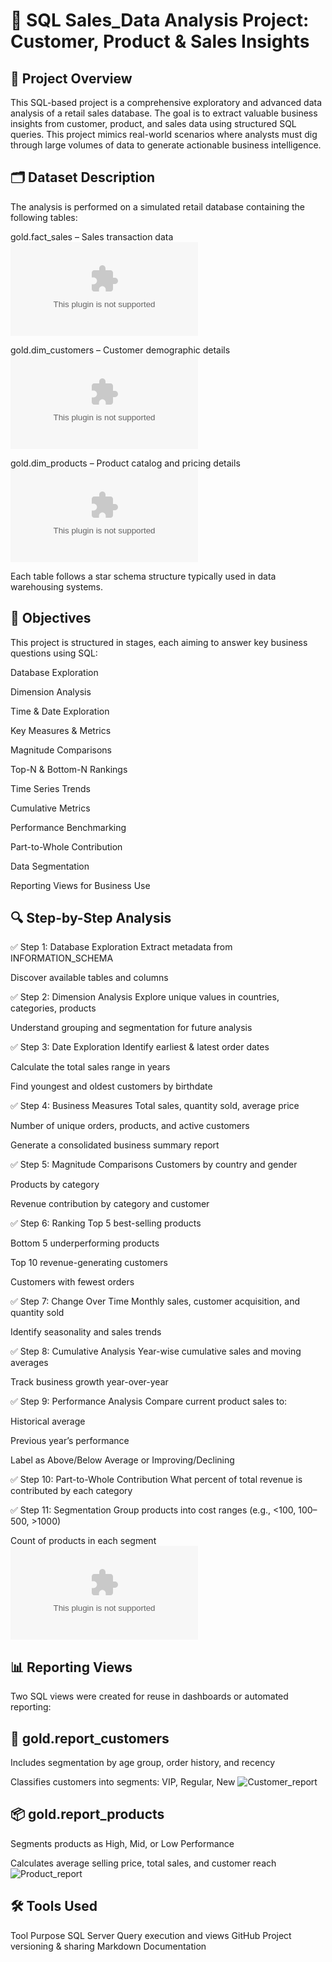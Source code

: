 # 🧠 SQL Sales_Data Analysis Project: Customer, Product & Sales Insights
## 📌 Project Overview
This SQL-based project is a comprehensive exploratory and advanced data analysis of a retail sales database. The goal is to extract valuable business insights from customer, product, and sales data using structured SQL queries. This project mimics real-world scenarios where analysts must dig through large volumes of data to generate actionable business intelligence.

## 🗂️ Dataset Description
The analysis is performed on a simulated retail database containing the following tables:

gold.fact_sales – Sales transaction data
![Dataset](data_set/gold.fact_sales.csv)

gold.dim_customers – Customer demographic details
![Dataset](data_set/gold.dim_customers.csv)

gold.dim_products – Product catalog and pricing details
![Dataset](data_set/gold.dim_products.csv)

Each table follows a star schema structure typically used in data warehousing systems.

## 🎯 Objectives
This project is structured in stages, each aiming to answer key business questions using SQL:

Database Exploration

Dimension Analysis

Time & Date Exploration

Key Measures & Metrics

Magnitude Comparisons

Top-N & Bottom-N Rankings

Time Series Trends

Cumulative Metrics

Performance Benchmarking

Part-to-Whole Contribution

Data Segmentation

Reporting Views for Business Use

## 🔍 Step-by-Step Analysis
✅ Step 1: Database Exploration
Extract metadata from INFORMATION_SCHEMA

Discover available tables and columns

✅ Step 2: Dimension Analysis
Explore unique values in countries, categories, products

Understand grouping and segmentation for future analysis

✅ Step 3: Date Exploration
Identify earliest & latest order dates

Calculate the total sales range in years

Find youngest and oldest customers by birthdate

✅ Step 4: Business Measures
Total sales, quantity sold, average price

Number of unique orders, products, and active customers

Generate a consolidated business summary report

✅ Step 5: Magnitude Comparisons
Customers by country and gender

Products by category

Revenue contribution by category and customer

✅ Step 6: Ranking
Top 5 best-selling products

Bottom 5 underperforming products

Top 10 revenue-generating customers

Customers with fewest orders

✅ Step 7: Change Over Time
Monthly sales, customer acquisition, and quantity sold

Identify seasonality and sales trends

✅ Step 8: Cumulative Analysis
Year-wise cumulative sales and moving averages

Track business growth year-over-year

✅ Step 9: Performance Analysis
Compare current product sales to:

Historical average

Previous year’s performance

Label as Above/Below Average or Improving/Declining

✅ Step 10: Part-to-Whole Contribution
What percent of total revenue is contributed by each category

✅ Step 11: Segmentation
Group products into cost ranges (e.g., <100, 100–500, >1000)

Count of products in each segment
![Document](Document.docx)

## 📊 Reporting Views
Two SQL views were created for reuse in dashboards or automated reporting:

## 🧾 gold.report_customers
Includes segmentation by age group, order history, and recency

Classifies customers into segments: VIP, Regular, New
![Customer_report]()

## 📦 gold.report_products
Segments products as High, Mid, or Low Performance

Calculates average selling price, total sales, and customer reach
![Product_report]()

## 🛠️ Tools Used
Tool	Purpose
SQL Server	Query execution and views
GitHub	Project versioning & sharing
Markdown	Documentation

